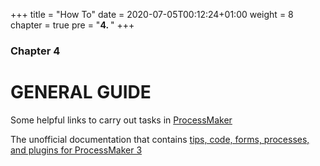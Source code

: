 +++
title = "How To"
date = 2020-07-05T00:12:24+01:00
weight = 8
chapter = true
pre = "<b>4. </b>"
+++

### Chapter 4

# GENERAL GUIDE

Some helpful links to carry out tasks in [ProcessMaker](https://www.processmaker.com/)

The unofficial documentation that contains [tips, code, forms, processes, and plugins for ProcessMaker 3](https://www.pmusers.com/index.php/Main_Page)